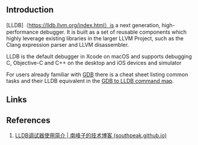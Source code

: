 ## Introduction

[LLDB]（https://lldb.llvm.org/index.html）is a next generation, high-performance debugger. It is built as a set of reusable components which highly leverage existing libraries in the larger LLVM Project, such as the Clang expression parser and LLVM disassembler.

LLDB is the default debugger in Xcode on macOS and supports debugging C, Objective-C and C++ on the desktop and iOS devices and simulator

For users already familiar with [GDB](/docs/CS/C/GDB.md) there is a cheat sheet listing common tasks and their LLDB equivalent in the [GDB to LLDB command map](https://lldb.llvm.org/use/map.html).









## Links



## References

1. [LLDB调试器使用简介 | 南峰子的技术博客 (southpeak.github.io)](https://southpeak.github.io/2015/01/25/tool-lldb/)



